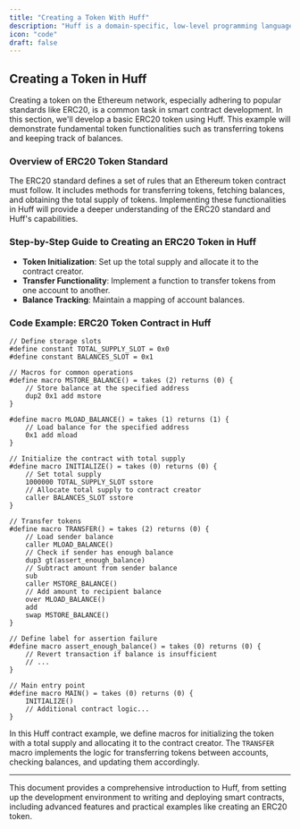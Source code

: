 ```yaml
---
title: "Creating a Token With Huff"
description: "Huff is a domain-specific, low-level programming language designed explicitly for writing smart contracts on the Ethereum blockchain."
icon: "code"
draft: false
---
```


## Creating a Token in Huff

Creating a token on the Ethereum network, especially adhering to popular standards like ERC20, is a common task in smart contract development. In this section, we'll develop a basic ERC20 token using Huff. This example will demonstrate fundamental token functionalities such as transferring tokens and keeping track of balances.

### Overview of ERC20 Token Standard

The ERC20 standard defines a set of rules that an Ethereum token contract must follow. It includes methods for transferring tokens, fetching balances, and obtaining the total supply of tokens. Implementing these functionalities in Huff will provide a deeper understanding of the ERC20 standard and Huff's capabilities.

### Step-by-Step Guide to Creating an ERC20 Token in Huff

- **Token Initialization**: Set up the total supply and allocate it to the contract creator.
- **Transfer Functionality**: Implement a function to transfer tokens from one account to another.
- **Balance Tracking**: Maintain a mapping of account balances.

### Code Example: ERC20 Token Contract in Huff

```huff
// Define storage slots
#define constant TOTAL_SUPPLY_SLOT = 0x0
#define constant BALANCES_SLOT = 0x1

// Macros for common operations
#define macro MSTORE_BALANCE() = takes (2) returns (0) {
    // Store balance at the specified address
    dup2 0x1 add mstore
}

#define macro MLOAD_BALANCE() = takes (1) returns (1) {
    // Load balance for the specified address
    0x1 add mload
}

// Initialize the contract with total supply
#define macro INITIALIZE() = takes (0) returns (0) {
    // Set total supply
    1000000 TOTAL_SUPPLY_SLOT sstore
    // Allocate total supply to contract creator
    caller BALANCES_SLOT sstore
}

// Transfer tokens
#define macro TRANSFER() = takes (2) returns (0) {
    // Load sender balance
    caller MLOAD_BALANCE()
    // Check if sender has enough balance
    dup3 gt(assert_enough_balance)
    // Subtract amount from sender balance
    sub
    caller MSTORE_BALANCE()
    // Add amount to recipient balance
    over MLOAD_BALANCE()
    add
    swap MSTORE_BALANCE()
}

// Define label for assertion failure
#define macro assert_enough_balance() = takes (0) returns (0) {
    // Revert transaction if balance is insufficient
    // ...
}

// Main entry point
#define macro MAIN() = takes (0) returns (0) {
    INITIALIZE()
    // Additional contract logic...
}
```

In this Huff contract example, we define macros for initializing the token with a total supply and allocating it to the contract creator. The `TRANSFER` macro implements the logic for transferring tokens between accounts, checking balances, and updating them accordingly.

---

This document provides a comprehensive introduction to Huff, from setting up the development environment to writing and deploying smart contracts, including advanced features and practical examples like creating an ERC20 token.


